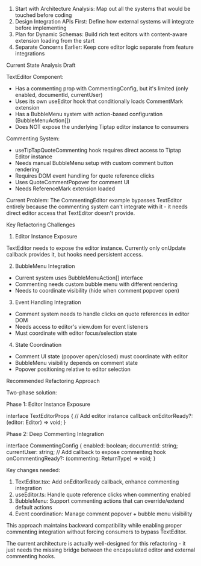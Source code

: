   1. Start with Architecture Analysis: Map out all the systems that would be touched before
  coding
  2. Design Integration APIs First: Define how external systems will integrate before
  implementing
  3. Plan for Dynamic Schemas: Build rich text editors with content-aware extension loading from
   the start
  4. Separate Concerns Earlier: Keep core editor logic separate from feature integrations

  Current State Analysis Draft

  TextEditor Component:
  - Has a commenting prop with CommentingConfig, but it's limited (only enabled, documentId,
  currentUser)
  - Uses its own useEditor hook that conditionally loads CommentMark extension
  - Has a BubbleMenu system with action-based configuration (BubbleMenuAction[])
  - Does NOT expose the underlying Tiptap editor instance to consumers

  Commenting System:
  - useTipTapQuoteCommenting hook requires direct access to Tiptap Editor instance
  - Needs manual BubbleMenu setup with custom comment button rendering
  - Requires DOM event handling for quote reference clicks
  - Uses QuoteCommentPopover for comment UI
  - Needs ReferenceMark extension loaded

  Current Problem:
  The CommentingEditor example bypasses TextEditor entirely because the commenting system can't
  integrate with it - it needs direct editor access that TextEditor doesn't provide.

  Key Refactoring Challenges

  1. Editor Instance Exposure

  TextEditor needs to expose the editor instance. Currently only onUpdate callback provides it,
  but hooks need persistent access.

  2. BubbleMenu Integration

  - Current system uses BubbleMenuAction[] interface
  - Commenting needs custom bubble menu with different rendering
  - Needs to coordinate visibility (hide when comment popover open)

  3. Event Handling Integration

  - Comment system needs to handle clicks on quote references in editor DOM
  - Needs access to editor's view.dom for event listeners
  - Must coordinate with editor focus/selection state

  4. State Coordination

  - Comment UI state (popover open/closed) must coordinate with editor
  - BubbleMenu visibility depends on comment state
  - Popover positioning relative to editor selection

  Recommended Refactoring Approach

  Two-phase solution:

  Phase 1: Editor Instance Exposure

  interface TextEditorProps {
    // Add editor instance callback
    onEditorReady?: (editor: Editor) => void;
  }

  Phase 2: Deep Commenting Integration

  interface CommentingConfig {
    enabled: boolean;
    documentId: string;
    currentUser: string;
    // Add callback to expose commenting hook
    onCommentingReady?: (commenting: ReturnType<typeof useTipTapQuoteCommenting>) => void;
  }

  Key changes needed:
  1. TextEditor.tsx: Add onEditorReady callback, enhance commenting integration
  2. useEditor.ts: Handle quote reference clicks when commenting enabled
  3. BubbleMenu: Support commenting actions that can override/extend default actions
  4. Event coordination: Manage comment popover + bubble menu visibility

  This approach maintains backward compatibility while enabling proper commenting integration
  without forcing consumers to bypass TextEditor.

  The current architecture is actually well-designed for this refactoring - it just needs the
  missing bridge between the encapsulated editor and external commenting hooks.